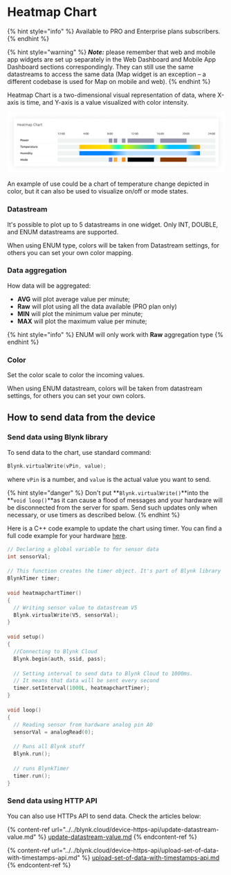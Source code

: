# Heatmap Chart

{% hint style="info" %}
Available to PRO and Enterprise plans subscribers.
{% endhint %}

{% hint style="warning" %}
_**Note:**_ please remember that web and mobile app widgets are set up separately in the Web Dashboard and Mobile App Dashboard sections correspondingly. They can still use the same datastreams to access the same data (Map widget is an exception – a different codebase is used for Map on mobile and web).
{% endhint %}

Heatmap Chart is a two-dimensional visual representation of data, where X-axis is time, and Y-axis is a value visualized with color intensity.&#x20;

![](<../../.gitbook/assets/image (63).png>)

An example of use could be a chart of temperature change depicted in color, but it can also be used to visualize on/off or mode states.&#x20;





### Datastream

It's possible to plot up to 5 datastreams in one widget. Only INT, DOUBLE, and ENUM datastreams are supported.

When using ENUM type, colors will be taken from Datastream settings, for others you can set your own color mapping.



### Data aggregation

How data will be aggregated:&#x20;

* **AVG** will plot average value per minute;
* **Raw** will plot using all the data available (PRO plan only)
* **MIN** will plot the minimum value per minute;
* **MAX** will plot the maximum value per minute;

{% hint style="info" %}
ENUM will only work with **Raw** aggregation type
{% endhint %}



### Color

Set the color scale to color the incoming values.

When using ENUM datastream, colors will be taken from datastream settings, for others you can set your own colors.





## How to send data from the device&#x20;



### Send data using Blynk library

To send data to the chart, use standard command:

```cpp
Blynk.virtualWrite(vPin, value);
```

where `vPin` is a number, and `value` is the actual value you want to send.&#x20;

{% hint style="danger" %}
Don't put **`Blynk.virtualWrite()`**into the **`void loop()`**as it can cause a flood of messages and your hardware will be disconnected from the server for spam. Send such updates only when necessary, or use timers as described below.
{% endhint %}



Here is a C++ code example to update the chart using timer. You can find a full code example for your hardware [here](https://examples.blynk.cc/?board=ESP8266\&shield=ESP8266%20WiFi\&example=GettingStarted%2FPushData).

```cpp
// Declaring a global variable to for sensor data
int sensorVal; 

// This function creates the timer object. It's part of Blynk library 
BlynkTimer timer; 

void heatmapchartTimer() 
{
  // Writing sensor value to datastream V5
  Blynk.virtualWrite(V5, sensorVal);  
}

void setup()
{
  //Connecting to Blynk Cloud
  Blynk.begin(auth, ssid, pass); 
  
  // Setting interval to send data to Blynk Cloud to 1000ms. 
  // It means that data will be sent every second
  timer.setInterval(1000L, heatmapchartTimer); 
}

void loop()
{
  // Reading sensor from hardware analog pin A0
  sensorVal = analogRead(0); 
  
  // Runs all Blynk stuff
  Blynk.run(); 
  
  // runs BlynkTimer
  timer.run(); 
}
```



### Send data using HTTP API

You can also use HTTPs API to send data. Check the articles below:&#x20;

{% content-ref url="../../blynk.cloud/device-https-api/update-datastream-value.md" %}
[update-datastream-value.md](../../blynk.cloud/device-https-api/update-datastream-value.md)
{% endcontent-ref %}

{% content-ref url="../../blynk.cloud/device-https-api/upload-set-of-data-with-timestamps-api.md" %}
[upload-set-of-data-with-timestamps-api.md](../../blynk.cloud/device-https-api/upload-set-of-data-with-timestamps-api.md)
{% endcontent-ref %}



